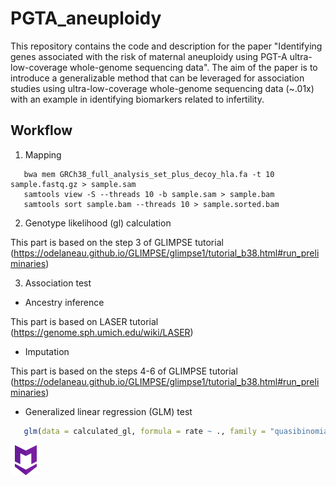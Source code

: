 # PGTA_aneuploidy
This repository contains the code and description for the paper "Identifying genes associated with the risk of maternal aneuploidy using PGT-A ultra-low-coverage whole-genome sequencing data". The aim of the paper is to introduce a generalizable method that can be leveraged for association studies using ultra-low-coverage whole-genome sequencing data (~.01x) with an example in identifying biomarkers related to infertility. 
## Workflow

1. Mapping
   
```shellscript
   bwa mem GRCh38_full_analysis_set_plus_decoy_hla.fa -t 10 sample.fastq.gz > sample.sam
   samtools view -S --threads 10 -b sample.sam > sample.bam
   samtools sort sample.bam --threads 10 > sample.sorted.bam
 ```

2. Genotype likelihood (gl) calculation
   
This part is based on the step 3 of GLIMPSE tutorial (https://odelaneau.github.io/GLIMPSE/glimpse1/tutorial_b38.html#run_preliminaries)

3. Association test

- Ancestry inference
   
This part is based on LASER tutorial (https://genome.sph.umich.edu/wiki/LASER)

- Imputation
   
This part is based on the steps 4-6 of GLIMPSE tutorial (https://odelaneau.github.io/GLIMPSE/glimpse1/tutorial_b38.html#run_preliminaries)

- Generalized linear regression (GLM) test 
   
```r
   glm(data = calculated_gl, formula = rate ~ ., family = "quasibinomial")
```

![alt text][logo]

[logo]: https://github.com/adam-p/markdown-here/raw/master/src/common/images/icon48.png "Analysis workflow"
